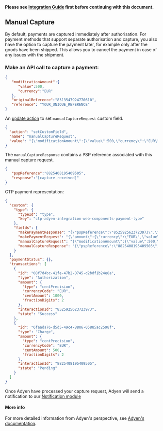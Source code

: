 **Please see [Integration Guide](WebComponentsIntegrationGuide.md) first before continuing with this document.**

## Manual Capture
By default, payments are captured immediately after authorisation. For payment methods that support separate authorisation and capture, you also have the option to capture the payment later, for example only after the goods have been shipped. This allows you to cancel the payment in case of any issues with the shipment. 

### Make an API call to capture a payment:

```json
{
   "modificationAmount":{
      "value":500,
      "currency":"EUR"
   },
   "originalReference":"8313547924770610",
   "reference": "YOUR_UNIQUE_REFERENCE"
}
```

An [update action](https://docs.commercetools.com/http-api-projects-payments#set-customfield) to set `manualCaptureRequest` custom field.

``` json
{
  "action": "setCustomField",
  "name": "manualCaptureRequest",
  "value": "{\"modificationAmount\":{\"value\":500,\"currency\":\"EUR\"},\"originalReference\":\"8313547924770610\",\"reference\":\"YOUR_UNIQUE_REFERENCE\"}"
}
```

The `manualCaptureResponse` contains a PSP reference associated with this manual capture request.

``` json
{
   "pspReference":"8825408195409505",
   "response":"[capture-received]"
} 
```

CTP payment representation:

``` json
{
  "custom": {
    "type": {
      "typeId": "type",
      "key": "ctp-adyen-integration-web-components-payment-type"
    },
    "fields": {
      "makePaymentResponse": "{\"pspReference\":\"852592562372397J\",\"resultCode\":\"Authorised\",\"amount\":{\"currency\":\"EUR\",\"value\":1000},\"merchantReference\":\"YOUR_UNIQUE_REFERENCE\"}",
      "makePaymentRequest": "{\"amount\":{\"currency\":\"EUR\",\"value\":1000},\"reference\":\"YOUR_UNIQUE_REFERENCE\",\"paymentMethod\":{\"type\":\"scheme\",\"encryptedCardNumber\":\"test_4111111111111111\",\"encryptedExpiryMonth\":\"test_03\",\"encryptedExpiryYear\":\"test_2030\",\"encryptedSecurityCode\":\"test_737\"},\"returnUrl\":\"https://your-company.com/\"}",
      "manualCaptureRequest": "{\"modificationAmount\":{\"value\":500,\"currency\":\"EUR\"},\"originalReference\":\"8313547924770610\",\"reference\":\"YOUR_UNIQUE_REFERENCE\"}",
      "manualCaptureResponse": "{\"pspReference\":\"8825408195409505\",\"response\":\"[capture-received]\"}"
    }
  },
  "paymentStatus": {},
  "transactions": [
    {
      "id": "08f7d4bc-41fe-47b2-8745-d2bdf1b24e8a",
      "type": "Authorization",
      "amount": {
        "type": "centPrecision",
        "currencyCode": "EUR",
        "centAmount": 1000,
        "fractionDigits": 2
      },
      "interactionId": "852592562372397J",
      "state": "Success"
    },
    {
      "id": "6faada76-d5d5-49c4-8806-05885ac2598f",
      "type": "Charge",
      "amount": {
        "type": "centPrecision",
        "currencyCode": "EUR",
        "centAmount": 500,
        "fractionDigits": 2
      },
      "interactionId": "8825408195409505",
      "state": "Pending"
    }
  ]
}

```

Once Adyen have processed your capture request, Adyen will send a notification to our [Notification module](./../../notification/README.md)

#### More info
For more detailed information from Adyen's perspective, see [Adyen's documentation](https://docs.adyen.com/checkout/capture#manual-capture).
